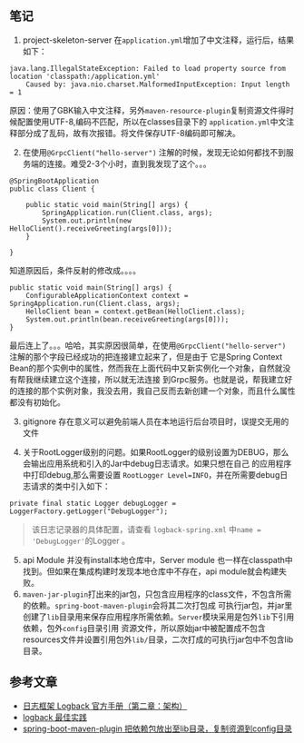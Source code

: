 ## 笔记
1. project-skeleton-server 在`application.yml`增加了中文注释，运行后，结果如下：
```
java.lang.IllegalStateException: Failed to load property source from location 'classpath:/application.yml'
    Caused by: java.nio.charset.MalformedInputException: Input length = 1
```
原因：使用了GBK输入中文注释，另外`maven-resource-plugin`复制资源文件得时候配置使用UTF-8,编码不匹配，所以在classes目录下的
`application.yml`中文注释部分成了乱码，故有次报错。将文件保存UTF-8编码即可解决。

2. 在使用`@GrpcClient("hello-server")` 注解的时候，发现无论如何都找不到服务端的连接。难受2-3个小时，直到我发现了这个。。。
```
@SpringBootApplication
public class Client {

	public static void main(String[] args) {
		SpringApplication.run(Client.class, args);
		System.out.println(new HelloClient().receiveGreeting(args[0]));
	}

}

```
知道原因后，条件反射的修改成。。。。
```
public static void main(String[] args) {
    ConfigurableApplicationContext context = SpringApplication.run(Client.class, args);
    HelloClient bean = context.getBean(HelloClient.class);
    System.out.println(bean.receiveGreeting(args[0]));
}
```
最后连上了。。。哈哈，其实原因很简单，在使用`@GrpcClient("hello-server")` 注解的那个字段已经成功的把连接建立起来了，但是由于
它是Spring Context Bean的那个实例中的属性，然而我在上面代码中又新实例化一个对象，自然就没有帮我继续建立这个连接，所以就无法连接
到Grpc服务。也就是说，帮我建立好的连接的那个实例对象，我没去用，我自己反而去新创建一个对象，而且什么属性都没有初始化。

3. gitignore 存在意义可以避免前端人员在本地运行后台项目时，误提交无用的文件

4. 关于RootLogger级别的问题。如果RootLogger的级别设置为DEBUG，那么会输出应用系统和引入的Jar中debug日志请求。如果只想在自己
的应用程序中打印debug,那么需要设置 `RootLogger Level=INFO`，并在所需要debug日志请求的类中引入如下：
```
private final static Logger debugLogger = LoggerFactory.getLogger("DebugLogger");
```
> 该日志记录器的具体配置，请查看 `logback-spring.xml` 中`name = 'DebugLogger'`的Logger 。
5. api Module 并没有install本地仓库中，Server module 也一样在classpath中找到。但如果在集成构建时发现本地仓库中不存在，api
module就会构建失败。
6. `maven-jar-plugin`打出来的jar包，只包含应用程序的class文件，不包含所需的依赖。`spring-boot-maven-plugin`会将其二次打包成
可执行jar包，并jar里创建了`lib`目录用来保存应用程序所需依赖。`Server`模块采用是包外`lib`下引用依赖，包外`config`目录引用
资源文件，所以原始jar中被配置成不包含resources文件并设置引用包外`lib/`目录，二次打成的可执行jar包中不包含lib目录。
## 参考文章
- [日志框架 Logback 官方手册（第二章：架构）](https://www.jianshu.com/p/b000126a0cda)
- [logback 最佳实践](https://www.jianshu.com/p/d648493667c0)
- [spring-boot-maven-plugin 把依赖包放出至lib目录，复制资源到config目录](https://blog.csdn.net/qq_36344441/article/details/96484790)
